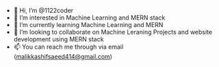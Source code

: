 - 👋 Hi, I’m @1122coder
- 👀 I’m interested in Machine Learning and MERN stack
- 🌱 I’m currently learning Machine Learning and MERN
- 💞️ I’m looking to collaborate on Machine Leraning Projects and website development using MERN stack
- 📫 You can reach me through via email (malikkashifsaeed414@gmail.com)

<!---
1122coder/1122coder is a ✨ special ✨ repository because its `README.md` (this file) appears on your GitHub profile.
You can click the Preview link to take a look at your changes.
--->
